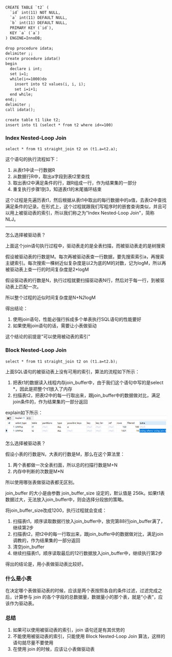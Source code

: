 ```
CREATE TABLE `t2` (
  `id` int(11) NOT NULL,
  `a` int(11) DEFAULT NULL,
  `b` int(11) DEFAULT NULL,
  PRIMARY KEY (`id`),
  KEY `a` (`a`)
) ENGINE=InnoDB;

drop procedure idata;
delimiter ;;
create procedure idata()
begin
  declare i int;
  set i=1;
  while(i<=1000)do
    insert into t2 values(i, i, i);
    set i=i+1;
  end while;
end;;
delimiter ;
call idata();

create table t1 like t2;
insert into t1 (select * from t2 where id<=100)
```

### Index Nested-Loop Join
```
select * from t1 straight_join t2 on (t1.a=t2.a);
```

这个语句的执行流程如下：
1. 从表t1中读一行数据R
2. 从数据行R中，取出a字段到表t2里查找
3. 取出表t2中满足条件的行，跟R组成一行，作为结果集的一部分
4. 重复执行步骤1到3，知道表t1的末尾循环结束

这个过程是先遍历表t1，然后根据从表t1中取出的每行数据中的a值，去表t2中查找满足条件的记录。在形式上，这个过程就跟我们写程序时的嵌套查询类似，并且可以用上被驱动表的索引，所以我们称之为"Index Nested-Loop Join"，简称NLJ。

* * *

怎么选择被驱动表？

上面这个join语句执行过程中，驱动表走的是全表扫描，而被驱动表走的是树搜索

假设被驱动表的行数是M。每次再被驱动表查一行数据，要先搜索索引a，再搜索主键索引。每次搜索一棵树近似复杂度是以2为底的M的对数，记为logM，所以再被驱动表上查一行的时间复杂度是2*logM

假设驱动表的行数是N，执行过程就要扫描驱动表N行，然后对于每一行，到被驱动表上匹配一次。

所以整个过程的近似时间复杂度是N+N*2*logM

得出结论：
1. 使用join语句，性能必强行拆成多个单表执行SQL语句的性能要好
2. 如果使用join语句的话，需要让小表做驱动

这个结论的前提是"可以使用被动表的索引"

### Block Nested-Loop Join
```
select * from t1 straight_join t2 on (t1.a=t2.b);
```
上面SQL语句的被驱动表上没有可用的索引，算法的流程如下所示：
1. 把表t1的数据读入线程内存join_buffer中，由于我们这个语句中写的是select *，因此是把整个t1放入了内存
2. 扫描表t2，把表t2中的每一行取出来，跟join_buffer中的数据做对比，满足join条件的，作为结果集的一部分返回

explain如下所示：
![image](source/7-1.png)

怎么选择被驱动表？

假设小表的行数是N，大表的行数是M，那么在这个算法里：
1. 两个表都做一次全表扫面，所以总的扫描行数是M+N
2. 内存中判断的次数是M*N

所以使用哪张表做驱动表都无区别。

join_buffer 的大小是由参数 join_buffer_size 设定的，默认值是 256k。如果t1表数据过大，无法放入join_buffer中，则会选择分段放的策略。

将join_buffer_size改成1200，执行过程就会变成：
1. 扫描表t1，顺序读取数据行放入join_buffer中，放完第88行join_buffer满了，继续第2步
2. 扫描表t2，把t2中的每一行取出来，跟join_buffer中的数据做对比，满足join调教的，作为结果集的一部分返回
3. 清空join_buffer
4. 继续扫描表t1，顺序读取最后的12行数据放入join_buffer中，继续执行第2步

得出的结论是，用小表做驱动表比较好。

### 什么是小表
在决定哪个表做驱动表的时候，应该是两个表按照各自的条件过滤，过滤完成之后，计算参与 join 的各个字段的总数据量，数据量小的那个表，就是“小表”，应该作为驱动表。



### 总结
1. 如果可以使用被驱动表的索引，join 语句还是有其优势的
2. 不能使用被驱动表的索引，只能使用 Block Nested-Loop Join 算法，这样的语句就尽量不要使用
3. 在使用 join 的时候，应该让小表做驱动表


